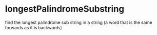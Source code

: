 # longestPalindromeSubstring
find the longest palindrome sub string in a string (a word that is the same forwards as it is backwards)
